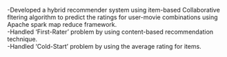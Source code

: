 -Developed a hybrid recommender system using item-based Collaborative fltering algorithm to
predict the ratings for user-movie combinations using Apache spark map reduce framework. <br />
-Handled ‘First-Rater’ problem by using content-based recommendation technique. <br />
-Handled ‘Cold-Start’ problem by using the average rating for items.

